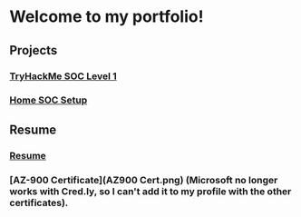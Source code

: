 # Welcome to my portfolio!

## Projects
### [TryHackMe SOC Level 1](thmsoclevel1.md)
### [Home SOC Setup](homesoc.md)

## Resume
### [Resume](Resume.pdf)
### [AZ-900 Certificate](AZ900 Cert.png) (Microsoft no longer works with Cred.ly, so I can't add it to my profile with the other certificates).

